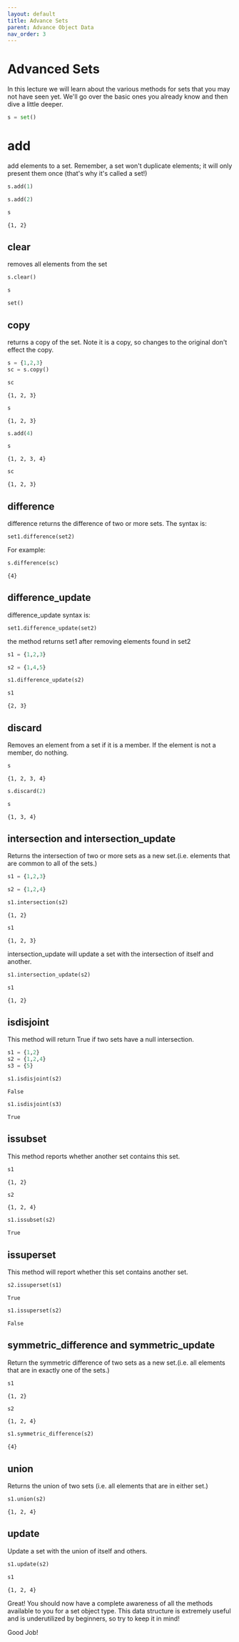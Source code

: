 ```yaml
---
layout: default
title: Advance Sets
parent: Advance Object Data
nav_order: 3
---
```


# Advanced Sets
In this lecture we will learn about the various methods for sets that you may not have seen yet. We'll go over the basic ones you already know and then dive a little deeper.


```python
s = set()
```

# add
add elements to a set. Remember, a set won't duplicate elements; it will only present them once (that's why it's called a set!)


```python
s.add(1)
```


```python
s.add(2)
```


```python
s
```




    {1, 2}



## clear
removes all elements from the set


```python
s.clear()
```


```python
s
```




    set()



## copy
returns a copy of the set. Note it is a copy, so changes to the original don't effect the copy.


```python
s = {1,2,3}
sc = s.copy()
```


```python
sc
```




    {1, 2, 3}




```python
s
```




    {1, 2, 3}




```python
s.add(4)
```


```python
s
```




    {1, 2, 3, 4}




```python
sc
```




    {1, 2, 3}



## difference
difference returns the difference of two or more sets. The syntax is:

    set1.difference(set2)
For example:


```python
s.difference(sc)
```




    {4}



## difference_update
difference_update syntax is:

    set1.difference_update(set2)
the method returns set1 after removing elements found in set2


```python
s1 = {1,2,3}
```


```python
s2 = {1,4,5}
```


```python
s1.difference_update(s2)
```


```python
s1
```




    {2, 3}



## discard
Removes an element from a set if it is a member. If the element is not a member, do nothing.


```python
s
```




    {1, 2, 3, 4}




```python
s.discard(2)
```


```python
s
```




    {1, 3, 4}



## intersection and intersection_update
Returns the intersection of two or more sets as a new set.(i.e. elements that are common to all of the sets.)


```python
s1 = {1,2,3}
```


```python
s2 = {1,2,4}
```


```python
s1.intersection(s2)
```




    {1, 2}




```python
s1
```




    {1, 2, 3}



intersection_update will update a set with the intersection of itself and another.


```python
s1.intersection_update(s2)
```


```python
s1
```




    {1, 2}



## isdisjoint
This method will return True if two sets have a null intersection.


```python
s1 = {1,2}
s2 = {1,2,4}
s3 = {5}
```


```python
s1.isdisjoint(s2)
```




    False




```python
s1.isdisjoint(s3)
```




    True



## issubset
This method reports whether another set contains this set.


```python
s1
```




    {1, 2}




```python
s2
```




    {1, 2, 4}




```python
s1.issubset(s2)
```




    True



## issuperset
This method will report whether this set contains another set.


```python
s2.issuperset(s1)
```




    True




```python
s1.issuperset(s2)
```




    False



## symmetric_difference and symmetric_update
Return the symmetric difference of two sets as a new set.(i.e. all elements that are in exactly one of the sets.)


```python
s1
```




    {1, 2}




```python
s2
```




    {1, 2, 4}




```python
s1.symmetric_difference(s2)
```




    {4}



## union
Returns the union of two sets (i.e. all elements that are in either set.)


```python
s1.union(s2)
```




    {1, 2, 4}



## update
Update a set with the union of itself and others.


```python
s1.update(s2)
```


```python
s1
```




    {1, 2, 4}



Great! You should now have a complete awareness of all the methods available to you for a set object type. This data structure is extremely useful and is underutilized by beginners, so try to keep it in mind!

Good Job!
